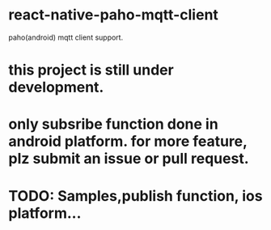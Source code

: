 # react-native-paho-mqtt-client
paho(android) mqtt client support.

# this project is still under development.
# only subsribe function done in android platform. for more feature, plz submit an issue or pull request.
# TODO: Samples,publish function, ios platform...
